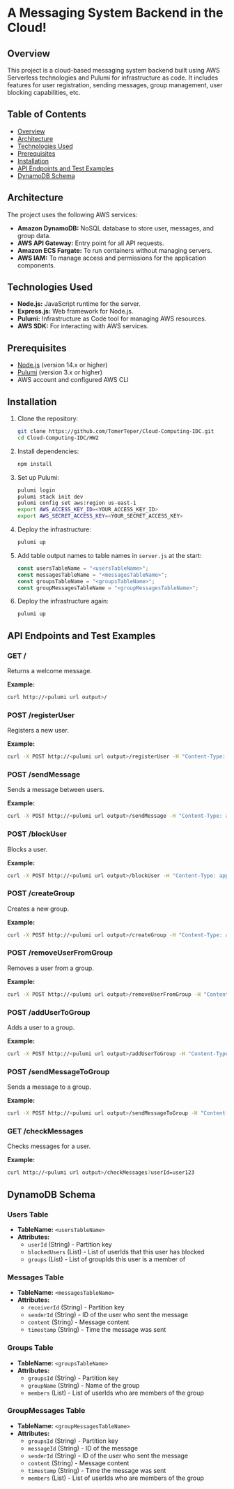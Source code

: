 
# A Messaging System Backend in the Cloud!

## Overview
This project is a cloud-based messaging system backend built using AWS Serverless technologies and Pulumi for infrastructure as code. It includes features for user registration, sending messages, group management, user blocking capabilities, etc.

## Table of Contents
- [Overview](#overview)
- [Architecture](#architecture)
- [Technologies Used](#technologies-used)
- [Prerequisites](#prerequisites)
- [Installation](#installation)
- [API Endpoints and Test Examples](#api-endpoints-and-test-examples)
- [DynamoDB Schema](#dynamodb-schema)

## Architecture
The project uses the following AWS services:
- **Amazon DynamoDB:** NoSQL database to store user, messages, and group data.
- **AWS API Gateway:** Entry point for all API requests.
- **Amazon ECS Fargate:** To run containers without managing servers.
- **AWS IAM:** To manage access and permissions for the application components.

## Technologies Used
- **Node.js:** JavaScript runtime for the server.
- **Express.js:** Web framework for Node.js.
- **Pulumi:** Infrastructure as Code tool for managing AWS resources.
- **AWS SDK:** For interacting with AWS services.

## Prerequisites
- [Node.js](https://nodejs.org/) (version 14.x or higher)
- [Pulumi](https://www.pulumi.com/) (version 3.x or higher)
- AWS account and configured AWS CLI

## Installation
1. Clone the repository:
    ```sh
    git clone https://github.com/TomerTeper/Cloud-Computing-IDC.git
    cd Cloud-Computing-IDC/HW2
    ```

2. Install dependencies:
    ```sh
    npm install
    ```

3. Set up Pulumi:
    ```sh
    pulumi login
    pulumi stack init dev
    pulumi config set aws:region us-east-1
    export AWS_ACCESS_KEY_ID=<YOUR_ACCESS_KEY_ID>
    export AWS_SECRET_ACCESS_KEY=<YOUR_SECRET_ACCESS_KEY>
    ```

4. Deploy the infrastructure:
    ```sh
    pulumi up
    ```

5. Add table output names to table names in `server.js` at the start:
    ```js
    const usersTableName = "<usersTableName>";
    const messagesTableName = "<messagesTableName>";
    const groupsTableName = "<groupsTableName>";
    const groupMessagesTableName = "<groupMessagesTableName>";
    ```

6. Deploy the infrastructure again:
    ```sh
    pulumi up
    ```

## API Endpoints and Test Examples

### GET /
Returns a welcome message.

**Example:**
```sh
curl http://<pulumi url output>/
```

### POST /registerUser
Registers a new user.

**Example:**
```sh
curl -X POST http://<pulumi url output>/registerUser -H "Content-Type: application/json" -d '{"id": "user123"}'
```

### POST /sendMessage
Sends a message between users.

**Example:**
```sh
curl -X POST http://<pulumi url output>/sendMessage -H "Content-Type: application/json" -d '{"senderId": "user123", "receiverId": "user456", "content": "Hello!"}'
```

### POST /blockUser
Blocks a user.

**Example:**
```sh
curl -X POST http://<pulumi url output>/blockUser -H "Content-Type: application/json" -d '{"userId": "user123", "blockUserId": "user456"}'
```

### POST /createGroup
Creates a new group.

**Example:**
```sh
curl -X POST http://<pulumi url output>/createGroup -H "Content-Type: application/json" -d '{"groupName": "Group1", "members": ["user123", "user456"]}'
```

### POST /removeUserFromGroup
Removes a user from a group.

**Example:**
```sh
curl -X POST http://<pulumi url output>/removeUserFromGroup -H "Content-Type: application/json" -d '{"groupsId": "group123", "userId": "user456"}'
```

### POST /addUserToGroup
Adds a user to a group.

**Example:**
```sh
curl -X POST http://<pulumi url output>/addUserToGroup -H "Content-Type: application/json" -d '{"groupsId": "group123", "userId": "user789"}'
```

### POST /sendMessageToGroup
Sends a message to a group.

**Example:**
```sh
curl -X POST http://<pulumi url output>/sendMessageToGroup -H "Content-Type: application/json" -d '{"groupsId": "group123", "senderId": "user123", "content": "Hello Group!"}'
```

### GET /checkMessages
Checks messages for a user.

**Example:**
```sh
curl http://<pulumi url output>/checkMessages?userId=user123
```

## DynamoDB Schema

### Users Table
- **TableName:** `<usersTableName>`
- **Attributes:**
  - `userId` (String) - Partition key
  - `blockedUsers` (List) - List of userIds that this user has blocked
  - `groups` (List) - List of groupIds this user is a member of

### Messages Table
- **TableName:** `<messagesTableName>`
- **Attributes:**
  - `receiverId` (String) - Partition key
  - `senderId` (String) - ID of the user who sent the message
  - `content` (String) - Message content
  - `timestamp` (String) - Time the message was sent

### Groups Table
- **TableName:** `<groupsTableName>`
- **Attributes:**
  - `groupsId` (String) - Partition key
  - `groupName` (String) - Name of the group
  - `members` (List) - List of userIds who are members of the group

### GroupMessages Table
- **TableName:** `<groupMessagesTableName>`
- **Attributes:**
  - `groupsId` (String) - Partition key
  - `messageId` (String) - ID of the message
  - `senderId` (String) - ID of the user who sent the message
  - `content` (String) - Message content
  - `timestamp` (String) - Time the message was sent
  - `members` (List) - List of userIds who are members of the group
